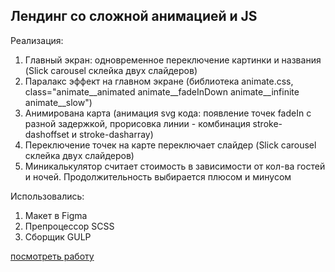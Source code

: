 ## Лендинг со сложной анимацией и JS

Реализация:
1. Главный экран: одновременное переключение картинки и названия (Slick carousel склейка двух слайдеров) 
1. Паралакс эффект на главном экране (библиотека animate.css, class="animate__animated animate__fadeInDown animate__infinite animate__slow")
2. Анимирована карта (анимация svg кода: появление точек fadeIn с разной задержкой, прорисовка линии - комбинация stroke-dashoffset и stroke-dasharray)
3. Переключение точек на карте переключает слайдер (Slick carousel склейка двух слайдеров)
4. Миникалькулятор считает стоимость в зависимости от кол-ва гостей и ночей. 
Продолжительность выбирается плюсом и минусом


Использовались:
1. Макет в Figma
2. Препроцессор SCSS
3. Сборщик GULP

[посмотреть работу](/index.html)
